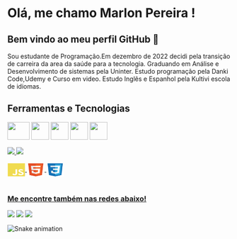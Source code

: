 # Olá, me chamo Marlon Pereira ! 
## Bem vindo ao meu perfil GitHub 👋

Sou estudante de Programação.Em dezembro de 2022 decidi pela transição de carreira da area da saúde para a tecnologia.
Graduando em Análise e Desenvolvimento de sistemas pela Uninter.
Estudo programação pela Danki Code,Udemy e Curso em video.
Estudo Inglês e Espanhol pela Kultivi escola de idiomas.


## Ferramentas e Tecnologias

  <img src="https://cdn.jsdelivr.net/gh/devicons/devicon/icons/html5/html5-original.svg" width="50" height="40" />  <img src="https://cdn.jsdelivr.net/gh/devicons/devicon/icons/css3/css3-original.svg" width="40" height="40" /> <img src="https://cdn.jsdelivr.net/gh/devicons/devicon/icons/javascript/javascript-original.svg" width="40" height="40" /> <img src="https://cdn.jsdelivr.net/gh/devicons/devicon/icons/jquery/jquery-original-wordmark.svg" width="40" height="40" /> <img src="https://cdn.jsdelivr.net/gh/devicons/devicon/icons/python/python-original-wordmark.svg" width="40" height="40" />



 <div>
   <a href="https://github.com/MarlonPereira-Tech">
   <img height="180em" src="https://github-readme-stats.vercel.app/api?username=MarlonPereira-Tech&show_icons=true&theme=tokyonight&include_all_commits=true&count_private=true"/>
   <img height="180em" src="https://github-readme-stats.vercel.app/api/top-langs/?username=MarlonPereira-Tech&layout=compact&langs_count=6&theme=tokyonight"/>

</div>
<div style="display: inline_block"><br>
  <img align="center" alt="Js" height="30" width="40" src="https://raw.githubusercontent.com/devicons/devicon/master/icons/javascript/javascript-plain.svg">
  <img align="center" alt="HTML" height="30" width="40" src="https://raw.githubusercontent.com/devicons/devicon/master/icons/html5/html5-original.svg">
  <img align="center" alt="CSS" height="30" width="40" src="https://raw.githubusercontent.com/devicons/devicon/master/icons/css3/css3-original.svg">
</div>
 
 <br>
 
  ### Me encontre também  nas redes abaixo!
 
<div> 
  <a href="" target="_blank"><img src="https://img.shields.io/badge/-Instagram-%23E4405F?style=for-the-badge&logo=instagram&logoColor=white" target="_blank"></a> 
  <a href = "mailto:marlonpereira@proton.me"><img src="https://img.shields.io/badge/-Gmail-%23333?style=for-the-badge&logo=gmail&logoColor=white" target="_blank"></a>
  <a href="https://www.linkedin.com/in/marlonpereira-tech" target="_blank"><img src="https://img.shields.io/badge/-LinkedIn-%230077B5?style=for-the-badge&logo=linkedin&logoColor=white" target="_blank"></a> 
 
  ![Snake animation](https://github.com/MarlonPereira-Tech/MarlonPereira-Tech/blob/output/github-contribution-grid-snake.svg)

</div>




